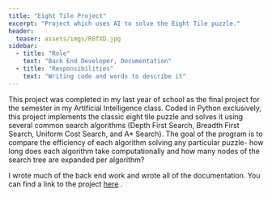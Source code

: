 ```yaml
---
title: "Eight Tile Project"
excerpt: "Project which uses AI to solve the Eight Tile puzzle."
header:
  teaser: assets/imgs/R8fXD.jpg
sidebar:
  - title: "Role"
    text: "Back End Developer, Documentation"
  - title: "Responsibilities"
    text: "Writing code and words to describe it"
---
```


This project was completed in my last year of school as the final project for the semester in my Artificial Intelligence class. Coded in Python exclusively, this project implements the classic eight tile puzzle and solves it using several common search algorithms (Depth First Search, Breadth First Search, Uniform Cost Search, and A* Search). The goal of the program is to compare the efficiency of each algorithm solving any particular puzzle- how long does each algorithm take computationally and how many nodes of the search tree are expanded per algorithm? 

I wrote much of the back end work and wrote all of the documentation. You can find a link to the project [here](https://github.com/parkergray221/Coursework/tree/master/CSC%20665%20-%20Artificial%20Intelligence/EightTileAI) .

